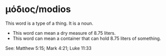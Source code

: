 # μόδιος/modios
This word is a type of a thing. It is a noun.

* This word can mean a dry measure of 8.75 liters.
* This word can mean a container that can hold 8.75 liters of something.

See: Matthew 5:15; Mark 4:21; Luke 11:33
